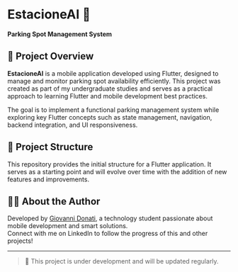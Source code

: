# EstacioneAI 🚗

**Parking Spot Management System**

## 📱 Project Overview

**EstacioneAI** is a mobile application developed using Flutter, designed to manage and monitor parking spot availability efficiently. This project was created as part of my undergraduate studies and serves as a practical approach to learning Flutter and mobile development best practices.

The goal is to implement a functional parking management system while exploring key Flutter concepts such as state management, navigation, backend integration, and UI responsiveness.

## 📁 Project Structure

This repository provides the initial structure for a Flutter application. It serves as a starting point and will evolve over time with the addition of new features and improvements.

## 👨‍💻 About the Author

Developed by [Giovanni Donati](https://www.linkedin.com/in/giovanni-donati-dev), a technology student passionate about mobile development and smart solutions.  
Connect with me on LinkedIn to follow the progress of this and other projects!

---

> 🚧 This project is under development and will be updated regularly.
